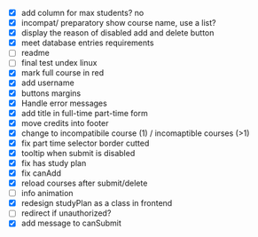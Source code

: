 - [x] add column for max students? no
- [x] incompat/ preparatory show course name, use a list?
- [x] display the reason of disabled add and delete button
- [x] meet database entries requirements
- [ ] readme
- [ ] final test undex linux
- [x] mark full course in red
- [x] add username
- [x] buttons margins
- [x] Handle error messages
- [x] add title in full-time part-time form
- [x] move credits into footer
- [x] change to incompatibile course (1) / incomaptible courses (>1)
- [x] fix part time selector border cutted
- [x] tooltip when submit is disabled
- [x] fix has study plan
- [x] fix canAdd
- [x] reload courses after submit/delete
- [ ] info animation
- [x] redesign studyPlan as a class in frontend
- [ ] redirect if unauthorized?
- [x] add message to canSubmit
